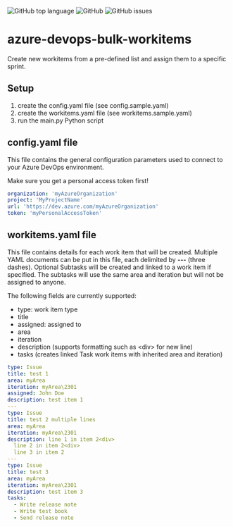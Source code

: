 ![GitHub top language](https://img.shields.io/github/languages/top/filipjonckers/azure-devops-bulk-workitems?style=flat-square)
![GitHub](https://img.shields.io/github/license/filipjonckers/azure-devops-bulk-workitems?style=flat-square)
![GitHub issues](https://img.shields.io/github/issues/filipjonckers/azure-devops-bulk-workitems?style=flat-square)

# azure-devops-bulk-workitems

Create new workitems from a pre-defined list and assign them to a specific sprint.

## Setup

1. create the config.yaml file (see config.sample.yaml)
2. create the workitems.yaml file (see workitems.sample.yaml)
3. run the main.py Python script

## config.yaml file

This file contains the general configuration parameters used to connect to your Azure DevOps environment.

Make sure you get a personal access token first!

```yaml
organization: 'myAzureOrganization'
project: 'MyProjectName'
url: 'https://dev.azure.com/myAzureOrganization'
token: 'myPersonalAccessToken'
```

## workitems.yaml file

This file contains details for each work item that will be created. Multiple YAML documents can be put in this file,
each delimited by **---** (three dashes).
Optional Subtasks will be created and linked to a work item if specified.  The subtasks will use the same area and iteration but will not be assigned to anyone.

The following fields are currently supported:

- type: work item type
- title
- assigned: assigned to
- area
- iteration
- description (supports formatting such as \<div\> for new line)
- tasks (creates linked Task work items with inherited area and iteration)

```yaml
type: Issue
title: test 1
area: myArea
iteration: myArea\2301
assigned: John Doe
description: test item 1
---
type: Issue
title: test 2 multiple lines
area: myArea
iteration: myArea\2301
description: line 1 in item 2<div>
  line 2 in item 2<div>
  line 3 in item 2
---
type: Issue
title: test 3
area: myArea
iteration: myArea\2301
description: test item 3
tasks:
  - Write release note
  - Write test book
  - Send release note
```
